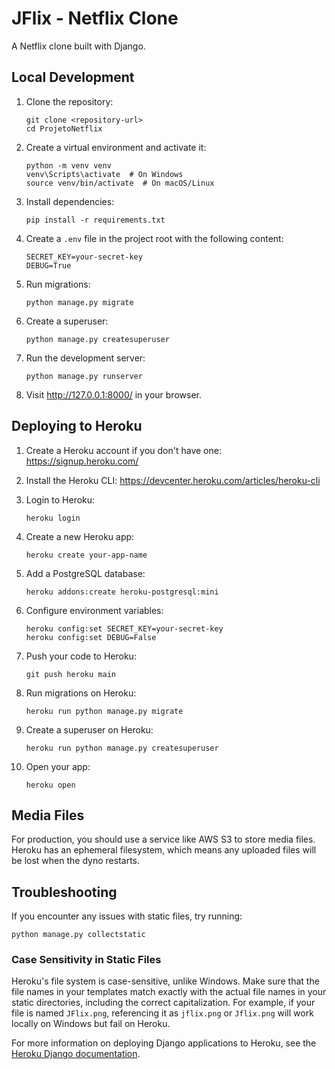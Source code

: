 # JFlix - Netflix Clone

A Netflix clone built with Django.

## Local Development

1. Clone the repository:
   ```
   git clone <repository-url>
   cd ProjetoNetflix
   ```

2. Create a virtual environment and activate it:
   ```
   python -m venv venv
   venv\Scripts\activate  # On Windows
   source venv/bin/activate  # On macOS/Linux
   ```

3. Install dependencies:
   ```
   pip install -r requirements.txt
   ```

4. Create a `.env` file in the project root with the following content:
   ```
   SECRET_KEY=your-secret-key
   DEBUG=True
   ```

5. Run migrations:
   ```
   python manage.py migrate
   ```

6. Create a superuser:
   ```
   python manage.py createsuperuser
   ```

7. Run the development server:
   ```
   python manage.py runserver
   ```

8. Visit http://127.0.0.1:8000/ in your browser.

## Deploying to Heroku

1. Create a Heroku account if you don't have one: https://signup.heroku.com/

2. Install the Heroku CLI: https://devcenter.heroku.com/articles/heroku-cli

3. Login to Heroku:
   ```
   heroku login
   ```

4. Create a new Heroku app:
   ```
   heroku create your-app-name
   ```

5. Add a PostgreSQL database:
   ```
   heroku addons:create heroku-postgresql:mini
   ```

6. Configure environment variables:
   ```
   heroku config:set SECRET_KEY=your-secret-key
   heroku config:set DEBUG=False
   ```

7. Push your code to Heroku:
   ```
   git push heroku main
   ```

8. Run migrations on Heroku:
   ```
   heroku run python manage.py migrate
   ```

9. Create a superuser on Heroku:
   ```
   heroku run python manage.py createsuperuser
   ```

10. Open your app:
    ```
    heroku open
    ```

## Media Files

For production, you should use a service like AWS S3 to store media files. Heroku has an ephemeral filesystem, which means any uploaded files will be lost when the dyno restarts.

## Troubleshooting

If you encounter any issues with static files, try running:
```
python manage.py collectstatic
```

### Case Sensitivity in Static Files

Heroku's file system is case-sensitive, unlike Windows. Make sure that the file names in your templates match exactly with the actual file names in your static directories, including the correct capitalization. For example, if your file is named `JFlix.png`, referencing it as `jflix.png` or `Jflix.png` will work locally on Windows but fail on Heroku.

For more information on deploying Django applications to Heroku, see the [Heroku Django documentation](https://devcenter.heroku.com/articles/django-app-configuration).
